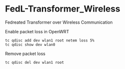 # FedL-Transformer_Wireless
Fedreated Transformer over Wireless Communication

Enable packet loss in OpenWRT
```shell
tc qdisc add dev wlan1 root netem loss 5%
tc qdisc show dev wlan0
```

Remove packet loss
```shell
tc qdisc del dev wlan1 root
```